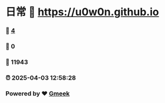 # 日常 :link: https://u0w0n.github.io 
### :page_facing_up: [4](https://u0w0n.github.io/tag.html) 
### :speech_balloon: 0 
### :hibiscus: 11943 
### :alarm_clock: 2025-04-03 12:58:28 
### Powered by :heart: [Gmeek](https://github.com/Meekdai/Gmeek)
